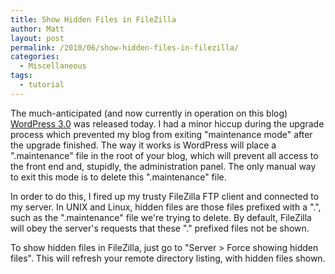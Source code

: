 ```yaml
---
title: Show Hidden Files in FileZilla
author: Matt
layout: post
permalink: /2010/06/show-hidden-files-in-filezilla/
categories:
  - Miscellaneous
tags:
  - tutorial
---
```


The much-anticipated (and now currently in operation on this blog) [WordPress 3.0][1] was released today. I had a minor hiccup during the upgrade process which prevented my blog from exiting "maintenance mode" after the upgrade finished. The way it works is WordPress will place a ".maintenance" file in the root of your blog, which will prevent all access to the front end and, stupidly, the administration panel. The only manual way to exit this mode is to delete this ".maintenance" file.

 [1]: http://wordpress.org/development/2010/06/thelonious/

In order to do this, I fired up my trusty FileZilla FTP client and connected to my server. In UNIX and Linux, hidden files are those files prefixed with a ".", such as the ".maintenance" file we're trying to delete. By default, FileZilla will obey the server's requests that these "." prefixed files not be shown.

To show hidden files in FileZilla, just go to "Server > Force showing hidden files". This will refresh your remote directory listing, with hidden files shown.